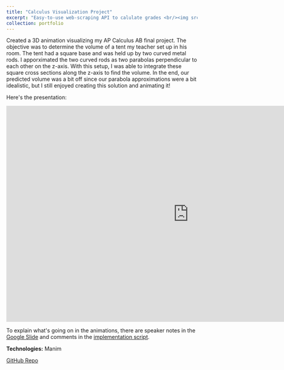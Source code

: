 ```yaml
---
title: "Calculus Visualization Project"
excerpt: "Easy-to-use web-scraping API to calulate grades <br/><img src='/images/calcab_img.png' width=500 height=300>"
collection: portfolio
---
```


Created a 3D animation visualizing my AP Calculus AB final project. The objective was to determine the volume of a tent my teacher set up in his room. The tent had a square base and was held up by two curved metal rods. I apporximated the two curved rods as two parabolas perpendicular to each other on the z-axis. With this setup, I was able to integrate these square cross sections along the z-axis to find the volume. In the end, our predicted volume was a bit off since our parabola approximations were a bit idealistic, but I still enjoyed creating this solution and animating it!

Here's the presentation:

<iframe src="https://docs.google.com/presentation/d/e/2PACX-1vSVQb1zfvkKVTH10OOZ76JOG49clUGdtJ4lggAwKyy6wUGJkcD1Qj6NqyMKi1EvCDwnq9S2bvHgZsZW/embed" frameborder="0" width="960" height="569" allowfullscreen="true" mozallowfullscreen="true" webkitallowfullscreen="true"></iframe>

<br />

To explain what's going on in the animations, there are speaker notes in the [Google Slide](https://docs.google.com/presentation/d/1kSZe5gFOaNMZeKx3ONT5HKZPTDpFbs2yutQyAUUcjYY/edit?usp=sharing) and comments in the [implementation script](https://github.com/derp000/calc-ab-final/blob/main/project/scene.py).

**Technologies:** Manim

[GitHub Repo](https://github.com/derp000/calc-ab-final/tree/main)

